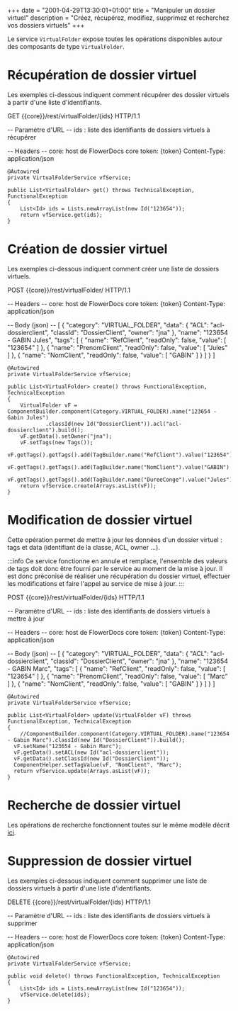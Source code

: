 +++
date = "2001-04-29T13:30:01+01:00"
title = "Manipuler un dossier virtuel"
description = "Créez, récupérez, modifiez, supprimez et recherchez vos dossiers virtuels"
+++

Le service `VirtualFolder` expose toutes les opérations disponibles autour des composants de type `VirtualFolder`.

# Récupération de dossier virtuel

Les exemples ci-dessous indiquent comment récupérer des dossier virtuels à partir d'une liste d'identifiants.

GET {{core}}/rest/virtualFolder/{ids} HTTP/1.1

-- Paramètre d'URL -- 
ids : liste des identifiants de dossiers virtuels à récupérer

-- Headers -- 
core: host de FlowerDocs core
token: {token}
Content-Type: application/json

	@Autowired
    private VirtualFolderService vfService;

    public List<VirtualFolder> get() throws TechnicalException, FunctionalException
    {
        List<Id> ids = Lists.newArrayList(new Id("123654"));
        return vfService.get(ids);
    }

# Création de dossier virtuel

Les exemples ci-dessous indiquent comment créer une liste de dossiers virtuels. 

POST {{core}}/rest/virtualFolder/ HTTP/1.1

-- Headers -- 
core: host de FlowerDocs core
token: {token}
Content-Type: application/json

-- Body (json) --
[
  {
    "category": "VIRTUAL_FOLDER",
    "data": {
      "ACL": "acl-dossierclient",
      "classId": "DossierClient",
      "owner": "jna"
    },
    "name": "123654 - GABIN Jules",
    "tags": [
      {
        "name": "RefClient",
        "readOnly": false,
        "value": [
          "123654"
        ]
      },
      {
        "name": "PrenomClient",
        "readOnly": false,
        "value": [
          "Jules"
        ]
      },
      {
        "name": "NomClient",
        "readOnly": false,
        "value": [
          "GABIN"
        ]
      }
    ]
  }
]

	@Autowired
    private VirtualFolderService vfService;
    
    public List<VirtualFolder> create() throws FunctionalException, TechnicalException
    {
        VirtualFolder vF = ComponentBuilder.component(Category.VIRTUAL_FOLDER).name("123654 - Gabin Jules")
                .classId(new Id("DossierClient")).acl("acl-dossierclient").build();
        vF.getData().setOwner("jna");
        vF.setTags(new Tags());
        vF.getTags().getTags().add(TagBuilder.name("RefClient").value("123654").build());
        vF.getTags().getTags().add(TagBuilder.name("NomClient").value("GABIN").build());
        vF.getTags().getTags().add(TagBuilder.name("DureeConge").value("Jules").build());
        return vfService.create(Arrays.asList(vF));
    }
	

# Modification de dossier virtuel

Cette opération permet de mettre à jour les données d'un dossier virtuel : tags et data (identifiant de la classe, ACL, owner ...).

:::info
Ce service fonctionne en annule et remplace, l'ensemble des valeurs de tags doit donc être fourni par le service au moment de la mise à jour. Il est donc préconisé de réaliser une récupération du dossier virtuel, effectuer les modifications et faire l'appel au service de mise à jour.
:::

POST {{core}}/rest/virtualFolder/{ids} HTTP/1.1

-- Paramètre d'URL -- 
ids : liste des identifiants de dossiers virtuels à mettre à jour

-- Headers --
core: host de FlowerDocs core
token: {token}
Content-Type: application/json

-- Body (json) --
[
  {
    "category": "VIRTUAL_FOLDER",
    "data": {
      "ACL": "acl-dossierclient",
      "classId": "DossierClient",
      "owner": "jna"
    },
    "name": "123654 - GABIN Marc",
    "tags": [
      {
        "name": "RefClient",
        "readOnly": false,
        "value": [
          "123654"
        ]
      },
      {
        "name": "PrenomClient",
        "readOnly": false,
        "value": [
          "Marc"
        ]
      },
      {
        "name": "NomClient",
        "readOnly": false,
        "value": [
          "GABIN"
        ]
      }
    ]
  }
]

	@Autowired
	private VirtualFolderService vfService;
    
	public List<VirtualFolder> update(VirtualFolder vF) throws FunctionalException, TechnicalException
	{
		//ComponentBuilder.component(Category.VIRTUAL_FOLDER).name("123654 - Gabin Marc").classId(new Id("DossierClient")).build();
      vF.setName("123654 - Gabin Marc");
      vF.getData().setACL(new Id("acl-dossierclient"));
      vF.getData().setClassId(new Id("DossierClient"));
      ComponentHelper.setTagValue(vF, "NomClient", "Marc");
      return vfService.update(Arrays.asList(vF));
    }


# Recherche de dossier virtuel

Les opérations de recherche fonctionnent toutes sur le même modèle décrit [ici](broken-link.md).

# Suppression de dossier virtuel

Les exemples ci-dessous indiquent comment supprimer une liste de dossiers virtuels à partir d'une liste d'identifiants.

DELETE {{core}}/rest/virtualFolder/{ids} HTTP/1.1

-- Paramètre d'URL -- 
ids : liste des identifiants de dossiers virtuels à supprimer

-- Headers --
core: host de FlowerDocs core
token: {token}
Content-Type: application/json

	@Autowired
	private VirtualFolderService vfService;
	
	public void delete() throws FunctionalException, TechnicalException
	{
        List<Id> ids = Lists.newArrayList(new Id("123654"));
        vfService.delete(ids);
    }

